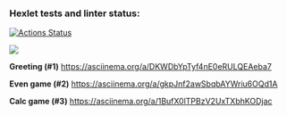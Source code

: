 ### Hexlet tests and linter status:
[![Actions Status](https://github.com/dtarakanova/java-project-61/workflows/hexlet-check/badge.svg)](https://github.com/dtarakanova/java-project-61/actions)

<a href="https://codeclimate.com/github/dtarakanova/java-project-61/maintainability"><img src="https://api.codeclimate.com/v1/badges/0cd5d6933ba48ee3a601/maintainability" /></a>


**Greeting (#1)**
https://asciinema.org/a/DKWDbYpTyf4nE0eRULQEAeba7


**Even game (#2)**
https://asciinema.org/a/gkpJnf2awSbqbAYWriu6OQd1A

**Calc game (#3)**
https://asciinema.org/a/1BufX0lTPBzV2UxTXbhKODjac
